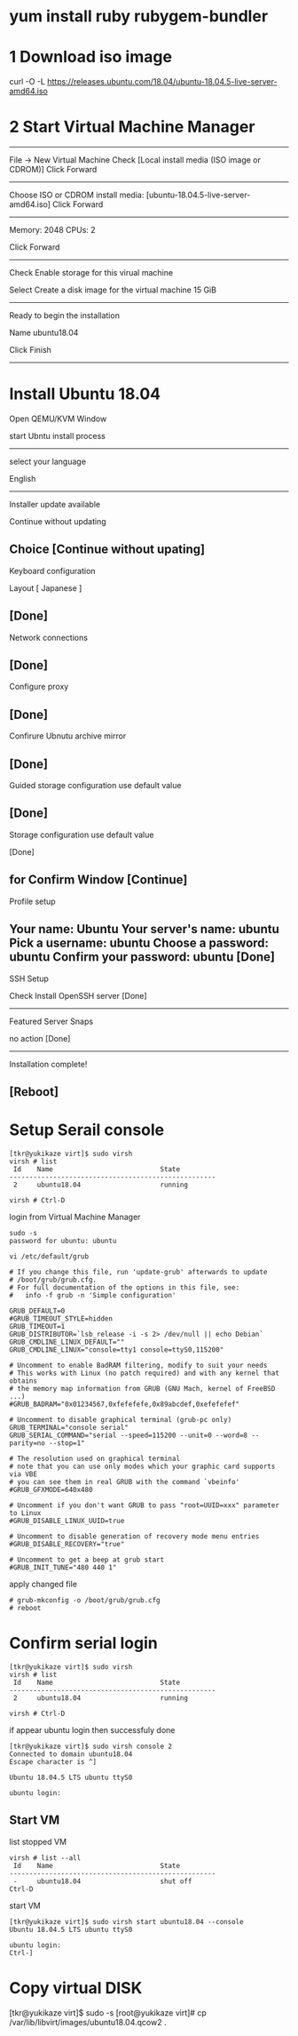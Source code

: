 
# yum install ruby rubygem-bundler

# 1 Download iso image

curl -O -L https://releases.ubuntu.com/18.04/ubuntu-18.04.5-live-server-amd64.iso


# 2 Start Virtual Machine Manager

---

File -> New Virtual Machine 
Check [Local install media (ISO image or CDROM)]
Click Forward

---

Choose ISO or CDROM install media:
[ubuntu-18.04.5-live-server-amd64.iso]
Click Forward

---

Memory: 2048
CPUs: 2

Click Forward

---

Check Enable storage for this virual machine

Select Create a disk image for the virtual machine
15 GiB

---

Ready to begin the installation

Name ubuntu18.04

Click Finish

---



# Install Ubuntu 18.04

Open QEMU/KVM Window

start Ubntu install process

---
select your language

English

---
Installer update available

Continue without updating

Choice [Continue without upating]
---

Keyboard configuration

Layout [ Japanese ]

[Done]
----

Network connections

[Done]
----
Configure proxy

[Done]
----
Confirure Ubnutu archive mirror

[Done]
---
Guided storage configuration
use default value

[Done]
---
Storage configuration
use default value

[Done]

for Confirm Window
[Continue]
---
Profile setup

Your name: Ubuntu
Your server's name:  ubuntu
Pick a username: ubuntu
Choose a password: ubuntu
Confirm your password: ubuntu
[Done]
----

SSH Setup

Check Install OpenSSH server
[Done]

----
Featured Server Snaps

no action
[Done]

----


Installation complete!

[Reboot]
---


# Setup Serail console

~~~
[tkr@yukikaze virt]$ sudo virsh 
virsh # list
 Id    Name                           State
----------------------------------------------------
 2     ubuntu18.04                    running

virsh # Ctrl-D
~~~


login from Virtual Machine Manager

~~~
sudo -s
password for ubuntu: ubuntu

vi /etc/default/grub
~~~



~~~file:/etc/default/grub
# If you change this file, run 'update-grub' afterwards to update
# /boot/grub/grub.cfg.
# For full documentation of the options in this file, see:
#   info -f grub -n 'Simple configuration'

GRUB_DEFAULT=0
#GRUB_TIMEOUT_STYLE=hidden
GRUB_TIMEOUT=1
GRUB_DISTRIBUTOR=`lsb_release -i -s 2> /dev/null || echo Debian`
GRUB_CMDLINE_LINUX_DEFAULT=""
GRUB_CMDLINE_LINUX="console=tty1 console=ttyS0,115200"

# Uncomment to enable BadRAM filtering, modify to suit your needs
# This works with Linux (no patch required) and with any kernel that obtains
# the memory map information from GRUB (GNU Mach, kernel of FreeBSD ...)
#GRUB_BADRAM="0x01234567,0xfefefefe,0x89abcdef,0xefefefef"

# Uncomment to disable graphical terminal (grub-pc only)
GRUB_TERMINAL="console serial"
GRUB_SERIAL_COMMAND="serial --speed=115200 --unit=0 --word=8 --parity=no --stop=1"

# The resolution used on graphical terminal
# note that you can use only modes which your graphic card supports via VBE
# you can see them in real GRUB with the command `vbeinfo'
#GRUB_GFXMODE=640x480

# Uncomment if you don't want GRUB to pass "root=UUID=xxx" parameter to Linux
#GRUB_DISABLE_LINUX_UUID=true

# Uncomment to disable generation of recovery mode menu entries
#GRUB_DISABLE_RECOVERY="true"

# Uncomment to get a beep at grub start
#GRUB_INIT_TUNE="480 440 1"
~~~

apply changed file

~~~
# grub-mkconfig -o /boot/grub/grub.cfg
# reboot
~~~


# Confirm serial login

~~~
[tkr@yukikaze virt]$ sudo virsh 
virsh # list
 Id    Name                           State
----------------------------------------------------
 2     ubuntu18.04                    running

virsh # Ctrl-D
~~~

if appear ubuntu login then successfuly done

~~~
[tkr@yukikaze virt]$ sudo virsh console 2
Connected to domain ubuntu18.04
Escape character is ^]

Ubuntu 18.04.5 LTS ubuntu ttyS0

ubuntu login: 
~~~


## Start VM

list stopped VM

~~~
virsh # list --all
 Id    Name                           State
----------------------------------------------------
 -     ubuntu18.04                    shut off
Ctrl-D
~~~

start VM

~~~
[tkr@yukikaze virt]$ sudo virsh start ubuntu18.04 --console
Ubuntu 18.04.5 LTS ubuntu ttyS0

ubuntu login: 
Ctrl-]
~~~


# Copy virtual DISK

[tkr@yukikaze virt]$ sudo -s
[root@yukikaze virt]# cp /var/lib/libvirt/images/ubuntu18.04.qcow2 .

